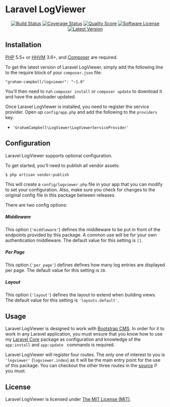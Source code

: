 Laravel LogViewer
=================

<p align="center">
<a href="https://travis-ci.org/BootstrapCMS/LogViewer"><img src="https://img.shields.io/travis/BootstrapCMS/LogViewer/master.svg?style=flat-square" alt="Build Status"></img></a>
<a href="https://scrutinizer-ci.com/g/BootstrapCMS/LogViewer/code-structure"><img src="https://img.shields.io/scrutinizer/coverage/g/BootstrapCMS/LogViewer.svg?style=flat-square" alt="Coverage Status"></img></a>
<a href="https://scrutinizer-ci.com/g/BootstrapCMS/LogViewer"><img src="https://img.shields.io/scrutinizer/g/BootstrapCMS/LogViewer.svg?style=flat-square" alt="Quality Score"></img></a>
<a href="LICENSE"><img src="https://img.shields.io/badge/license-MIT-brightgreen.svg?style=flat-square" alt="Software License"></img></a>
<a href="https://github.com/BootstrapCMS/LogViewer/releases"><img src="https://img.shields.io/github/release/BootstrapCMS/LogViewer.svg?style=flat-square" alt="Latest Version"></img></a>
</p>


## Installation

[PHP](https://php.net) 5.5+ or [HHVM](http://hhvm.com) 3.6+, and [Composer](https://getcomposer.org) are required.

To get the latest version of Laravel LogViewer, simply add the following line to the require block of your `composer.json` file:

```
"graham-campbell/logviewer": "~1.0"
```

You'll then need to run `composer install` or `composer update` to download it and have the autoloader updated.

Once Laravel LogViewer is installed, you need to register the service provider. Open up `config/app.php` and add the following to the `providers` key.

* `'GrahamCampbell\LogViewer\LogViewerServiceProvider'`


## Configuration

Laravel LogViewer supports optional configuration.

To get started, you'll need to publish all vendor assets:

```bash
$ php artisan vendor:publish
```

This will create a `config/logviewer.php` file in your app that you can modify to set your configuration. Also, make sure you check for changes to the original config file in this package between releases.

There are two config options:

##### Middleware

This option (`'middleware'`) defines the middleware to be put in front of the endpoints provided by this package. A common use will be for your own authentication middleware. The default value for this setting is `[]`.

##### Per Page

This option (`'per_page'`) defines defines how many log entries are displayed per page. The default value for this setting is `20`.

##### Layout

This option (`'layout'`) defines the layout to extend when building views. The default value for this setting is `'layouts.default'`.


## Usage

Laravel LogViewer is designed to work with [Bootstrap CMS](https://github.com/BootstrapCMS/CMS). In order for it to work in any Laravel application, you must ensure that you know how to use my [Laravel Core](https://github.com/GrahamCampbell/Laravel-Core) package as configuration and knowledge of the `app:install` and `app:update ` commands is required.

Laravel LogViewer will register four routes. The only one of interest to you is `'logviewer'` (`logviewer.index`) as it will be the main entry point for the use of this package. You can checkout the other three routes in the [source](https://github.com/BootstrapCMS/LogViewer/blob/master/src/routes.php) if you must.


## License

Laravel LogViewer is licensed under [The MIT License (MIT)](LICENSE).
